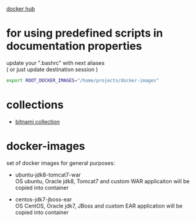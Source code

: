 [docker hub](https://hub.docker.com/search?q=&type=image)

# for using predefined scripts in documentation properties
update your ".bashrc" with next aliases   
( or just update destination session )
```sh
export ROOT_DOCKER_IMAGES="/home/projects/docker-images"
```

# collections
* [bitnami collection](https://github.com/bitnami)

# docker-images
set of docker images for general purposes:

- ubuntu-jdk8-tomcat7-war<br/>
   OS ubuntu, Oracle jdk8, Tomcat7 and custom WAR applicaiton will be copied into container

- centos-jdk7-jboss-ear <br/>
   OS CentOS, Oracle jdk7, JBoss and custom EAR application will be copied into container
